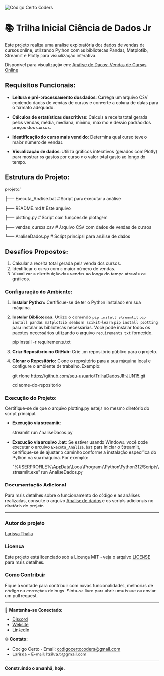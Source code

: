![Código Certo Coders](https://utfs.io/f/3b2340e8-5523-4aca-a549-0688fd07450e-j4edu.jfif)

# 📚 Trilha Inicial Ciência de Dados Jr
Este projeto realiza uma análise exploratória dos dados de vendas de cursos online, utilizando Python com as bibliotecas Pandas, Matplotlib, Streamlit e Plotly para visualização interativa.

Disponível para visualização em: [Análise de Dados: Vendas de Cursos Online](https://trilhadadosjr-jun15-python-dados-cursos.streamlit.app/)

## Requisitos Funcionais:

- **Leitura e pré-processamento dos dados**: Carrega um arquivo CSV contendo dados de vendas de cursos e converte a coluna de datas para o formato adequado.

- **Cálculos de estatísticas descritivas**: Calcula a receita total gerada pelas vendas, média, mediana, mínimo, máximo e desvio padrão dos preços dos cursos.

- **Identificação do curso mais vendido**: Determina qual curso teve o maior número de vendas.

- **Visualização de dados**: Utiliza gráficos interativos (gerados com Plotly) para mostrar os gastos por curso e o valor total gasto ao longo do tempo.

## Estrutura do Projeto:
projeto/


├── Executa_Analise.bat       # Script para executar a análise

├── README.md                 # Este arquivo

├── plotting.py               # Script com funções de plotagem

├── vendas_cursos.csv         # Arquivo CSV com dados de vendas de cursos

└── AnaliseDados.py           # Script principal para análise de dados

## Desafios Propostos:
   1. Calcular a receita total gerada pela venda dos cursos.
   2. Identificar o curso com o maior número de vendas.
   3. Visualizar a distribuição das vendas ao longo do tempo através de gráficos.

### **Configuração do Ambiente:**
1. **Instalar Python:** Certifique-se de ter o Python instalado em sua máquina.
2. **Instalar Bibliotecas:** Utilize o comando `pip install streamlit` `pip install pandas matplotlib seaborn scikit-learn`
`pip install plotting` para instalar as bibliotecas necessárias. Você pode instalar todos os pacotes necessários utilizando o arquivo `requirements.txt` fornecido.

   pip install -r requirements.txt 

4. **Criar Repositório no GitHub:** Crie um repositório público para o projeto.
5. **Clonar o Repositório:** Clone o repositório para a sua máquina local e configure o ambiente de trabalho. Exemplo:

   git clone https://github.com/seu-usuario/TrilhaDadosJR-JUN15.git

   cd nome-do-repositorio

### Execução do Projeto:
Certifique-se de que o arquivo plotting.py esteja no mesmo diretório do script principal.

- **Execução via streamlit**:
   
   streamlit run AnaliseDados.py

- **Execução via arquivo .bat**: Se estiver usando Windows, você pode executar o arquivo `Executa_Analise.bat` para iniciar o Streamlit, certifique-se de ajustar o caminho conforme a instalação específica do Python na sua máquina. Por exemplo:

   "%USERPROFILE%\AppData\Local\Programs\Python\Python312\Scripts\streamlit.exe" run AnaliseDados.py

### Documentação Adicional
Para mais detalhes sobre o funcionamento do código e as análises realizadas, consulte o arquivo [Analise de dados](Desafio/AnaliseDados.py)  e os scripts adicionais no diretório do projeto.

---

### Autor do projeto
[Larissa Thalia](https://github.com/ltsilva23)

### Licença
Este projeto está licenciado sob a Licença MIT - veja o arquivo [LICENSE](Desafio/LICENSE) para mais detalhes.

### Como Contribuir

Fique à vontade para contribuir com novas funcionalidades, melhorias de código ou correções de bugs. Sinta-se livre para abrir uma issue ou enviar um pull request.


---

🔗 **Mantenha-se Conectado:**
- [Discord](https://discord.gg/wzA9FGZHNv)
- [Website](http://www.codigocertocoders.com.br/)
- [LinkedIn](https://www.linkedin.com/company/codigocerto/)
  
🌐 **Contato:**
- Codigo Certo - Email: codigocertocoders@gmail.com
- Larissa - E-mail: ltsilva.ti@gmail.com
---

**Construindo o amanhã, hoje.**
